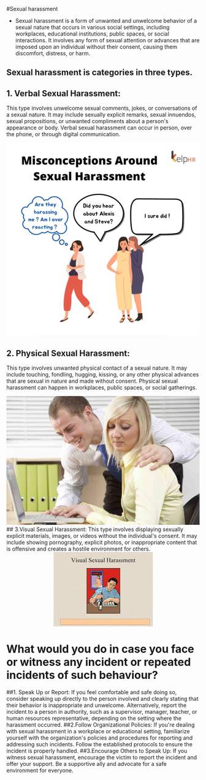 #Sexual harassment 

- Sexual harassment is a form of unwanted and unwelcome behavior of a sexual nature that occurs in various social settings, including workplaces, educational institutions, public spaces, or social interactions. It involves any form of sexual attention or advances that are imposed upon an individual without their consent, causing them discomfort, distress, or harm.


## Sexual harassment is categories in three types.

## 1. Verbal Sexual Harassment:  
This type involves unwelcome sexual comments, jokes, or conversations of a sexual nature. It may include sexually explicit remarks, sexual innuendos, sexual propositions, or unwanted compliments about a person's appearance or body. Verbal sexual harassment can occur in person, over the phone, or through digital communication.

<div style = "text-align:center">
<img src = "./verbal.webp" alt = "Image">
</div>

## 2. Physical Sexual Harassment:
This type involves unwanted physical contact of a sexual nature. It may include touching, fondling, hugging, kissing, or any other physical advances that are sexual in nature and made without consent. Physical sexual harassment can happen in workplaces, public spaces, or social gatherings.
<div style = "text-align:center">
<img src = "./physical.jpg" alt = "Image">
</div>
## 3.Visual Sexual Harassment: 
This type involves displaying sexually explicit materials, images, or videos without the individual's consent. It may include showing pornography, explicit photos, or inappropriate content that is offensive and creates a hostile environment for others.

<div style = "text-align:center">
<img src = "./visual.jpeg" alt = "Image">
</div>

# What would you do in case you face or witness any incident or repeated incidents of such behaviour?

##1. Speak Up or Report:
 If you feel comfortable and safe doing so, consider speaking up directly to the person involved and clearly stating that their behavior is inappropriate and unwelcome. Alternatively, report the incident to a person in authority, such as a supervisor, manager, teacher, or human resources representative, depending on the setting where the harassment occurred.
##2.Follow Organizational Policies:
 If you're dealing with sexual harassment in a workplace or educational setting, familiarize yourself with the organization's policies and procedures for reporting and addressing such incidents. Follow the established protocols to ensure the incident is properly handled.
##3.Encourage Others to Speak Up: 
If you witness sexual harassment, encourage the victim to report the incident and offer your support. Be a supportive ally and advocate for a safe environment for everyone.

